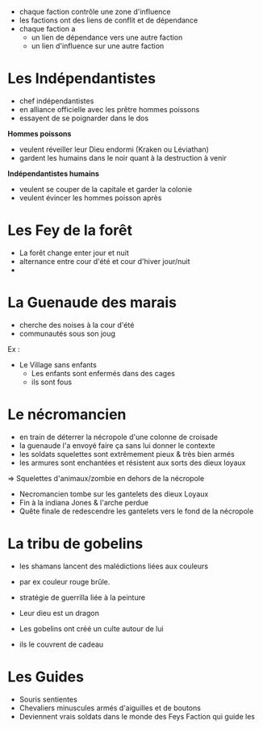 - chaque faction contrôle une zone d'influence
- les factions ont des liens de conflit et de dépendance
- chaque faction a 
	- un lien de dépendance vers une autre faction
	- un lien d'influence sur une autre faction


# Les Indépendantistes
- chef indépendantistes
- en alliance officielle avec les prêtre hommes poissons
- essayent de se poignarder dans le dos

**Hommes poissons**
- veulent réveiller leur Dieu endormi (Kraken ou Léviathan)
- gardent les humains dans le noir quant à la destruction à venir

**Indépendantistes humains**
- veulent se couper de la capitale et garder la colonie
- veulent évincer les hommes poisson après


# Les Fey de la forêt

- La forêt change enter jour et nuit
- alternance entre cour d'été et cour d'hiver jour/nuit
- 

# La Guenaude des marais

- cherche des noises à la cour d'été
- communautés sous son joug

Ex : 
- Le Village sans enfants
	- Les enfants sont enfermés dans des cages
	- ils sont fous

# Le nécromancien

- en train de déterrer la nécropole d'une colonne de croisade
- la guenaude l'a envoyé faire ça sans lui donner le contexte
- les soldats squelettes sont extrêmement pieux & très bien armés
- les armures sont enchantées et résistent aux sorts des dieux loyaux

=> Squelettes d'animaux/zombie en dehors de la nécropole

- Necromancien tombe sur les gantelets des dieux Loyaux
- Fin à la indiana Jones & l'arche perdue
- Quête finale de redescendre les gantelets vers le fond de la nécropole


# La tribu de gobelins
- les shamans lancent des malédictions liées aux couleurs
- par ex couleur rouge brûle. 
- stratégie de guerrilla liée à la peinture

- Leur dieu est un dragon
- Les gobelins ont créé un culte autour de lui
- ils le couvrent de cadeau


# Les Guides

- Souris sentientes
- Chevaliers minuscules armés d'aiguilles et de boutons
- Deviennent vrais soldats dans le monde des Feys
Faction qui guide les 

